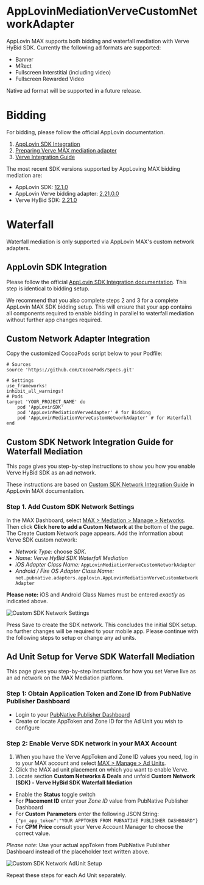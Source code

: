 # AppLovinMediationVerveCustomNetworkAdapter
AppLovin MAX supports both bidding and waterfall mediation with Verve HyBid SDK.
Currently the following ad formats are supported:
* Banner
* MRect
* Fullscreen Interstitial (including video)
* Fullscreen Rewarded Video

Native ad format will be supported in a future release.

# Bidding
For bidding, please follow the official AppLovin documentation.
1. [AppLovin SDK Integration](https://dash.applovin.com/documentation/mediation/ios/getting-started/integration#integration)
2. [Preparing Verve MAX mediation adapter](https://dash.applovin.com/documentation/mediation/ios/mediation-adapters?network=VERVE_NETWORK)
3. [Verve Integration Guide](https://dash.applovin.com/documentation/mediation/ios/mediation-setup/verve#verve-integration-guide)

The most recent SDK versions supported by AppLoving MAX bidding mediation are:
* AppLovin SDK: [12.1.0](https://github.com/AppLovin/AppLovin-MAX-SDK-iOS/releases)
* AppLovin Verve bidding adapter: [2.21.0.0](https://github.com/AppLovin/AppLovin-MAX-SDK-iOS/blob/master/Verve/CHANGELOG.md)
* Verve HyBid SDK: [2.21.0](https://github.com/pubnative/pubnative-hybid-ios-sdk/releases)

# Waterfall
Waterfall mediation is only supported via AppLovin MAX's custom network adapters.

## AppLovin SDK Integration
Please follow the official [AppLovin SDK Integration documentation](https://dash.applovin.com/documentation/mediation/ios/getting-started/integration#integration). This step is identical to bidding setup.

We recommend that you also complete steps 2 and 3 for a complete AppLovin MAX SDK bidding setup. This will ensure that your app contains all components required to enable bidding in parallel to waterfall mediation without further app changes required.

## Custom Network Adapter Integration

Copy the customized CocoaPods script below to your Podfile:

```
# Sources
source 'https://github.com/CocoaPods/Specs.git'

# Settings
use_frameworks!
inhibit_all_warnings!
# Pods
target 'YOUR_PROJECT_NAME' do
    pod 'AppLovinSDK'
    pod 'AppLovinMediationVerveAdapter' # for Bidding
    pod 'AppLovinMediationVerveCustomNetworkAdapter' # for Waterfall
end
```

## Custom SDK Network Integration Guide for Waterfall Mediation
This page gives you step-by-step instructions to show you how you enable Verve HyBid SDK as an ad network.

These instructions are based on [Custom SDK Network Integration Guide](https://dash.applovin.com/documentation/mediation/ios/mediation-setup/custom-sdk) in AppLovin MAX documentation.

### Step 1. Add Custom SDK Network Settings
In the MAX Dashboard, select [MAX > Mediation > Manage > Networks](https://dash.applovin.com/o/mediation/networks/). Then click **Click here to add a Custom Network** at the bottom of the page. The Create Custom Network page appears. Add the information about Verve SDK custom network:
* *Network Type:* choose *SDK*.
* *Name:* *Verve HyBid SDK Waterfall Mediation*
* *iOS Adapter Class Name:* `AppLovinMediationVerveCustomNetworkAdapter`
* *Android / Fire OS Adapter Class Name:* `net.pubnative.adapters.applovin.AppLovinMediationVerveCustomNetworkAdapter`

**Please note:** iOS and Android Class Names must be entered _exactly_ as indicated above.

![Custom SDK Network Settings](https://github.com/pubnative/pubnative-hybid-android-sdk/wiki/Images/applovin-custom-sdk-network-settings.png)

Press Save to create the SDK network.
This concludes the initial SDK setup. no further changes will be required to your mobile app.
Please continue with the following steps to setup or change any ad units.

## Ad Unit Setup for Verve SDK Waterfall Mediation
This page gives you step-by-step instructions for how you set Verve live as an ad network on the MAX Mediation platform.

### Step 1: Obtain Application Token and Zone ID from PubNative Publisher Dashboard
* Login to your [PubNative Publisher Dashboard](https://dashboard.pubnative.net/)
* Create or locate AppToken and Zone ID for the Ad Unit you wish to configure

### Step 2: Enable Verve SDK network in your MAX Account

1. When you have the Verve AppToken and Zone ID values you need, log in to your MAX account and select [MAX > Manage > Ad Units](https://dash.applovin.com/o/mediation/ad_units/).
2. Click the MAX ad unit placement on which you want to enable Verve.
3. Locate section **Custom Networks & Deals** and unfold **Custom Network (SDK) - Verve HyBid SDK Waterfall Mediation**
* Enable the **Status** toggle switch
* For **Placement ID** enter your *Zone ID* value from PubNative Publisher Dashboard
* For **Custom Parameters** enter the following JSON String: `{"pn_app_token":"YOUR APPTOKEN FROM PUBNATIVE PUBLISHER DASHBOARD"}`
* For **CPM Price** consult your Verve Account Manager to choose the correct value.

*Please note:* Use your actual appToken from PubNative Publisher Dashboard instead of the placeholder text written above.

![Custom SDK Network AdUnit Setup](https://github.com/pubnative/pubnative-hybid-android-sdk/wiki/Images/applovin-custom-network-adunit.png)

Repeat these steps for each Ad Unit separately.
